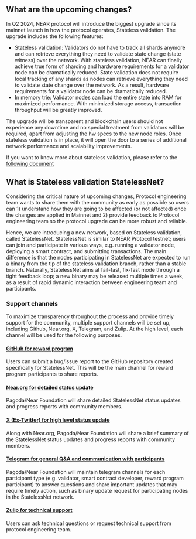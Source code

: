 ## What are the upcoming changes?
In Q2 2024, NEAR protocol will introduce the biggest upgrade since its mainnet launch in how the protocol operates, Stateless validation. The upgrade includes the following features:
* Stateless validation: Validators do not have to track all shards anymore and can retrieve everything they need to validate state change (state witness) over the network. With stateless validation, NEAR can finally achieve true form of sharding and hardware requirements for a validator node can be dramatically reduced. State validation does not require local tracking of any shards as nodes can retrieve everything they need to validate state change over the network. As a result, hardware requirements for a validator node can be dramatically reduced.
* In memory trie: Validator nodes can load the entire state into RAM for maximized performance. With minimized storage access, transaction throughput will be greatly improved.

The upgrade will be transparent and blockchain users should not experience any downtime and no special treatment from validators will be required, apart from adjusting the hw specs to the new node roles. Once stateless validation is in place, it will open the door to a series of additional network performance and scalability improvements.

If you want to know more about stateless validation, please refer to the [following document](https://github.com/near/NEPs/blob/state-validation/neps/nep-0509.md)

## What is Stateless validation StatelessNet?
Considering the critical nature of upcoming changes, Protocol engineering team wants to share them with the community as early as possible so users can 1) understand how they are going to be affected (or not affected) once the changes are applied in Mainnet and 2) provide feedback to Protocol engineering team so the protocol upgrade can be more robust and reliable.

Hence, we are introducing a new network, based on Stateless validation, called StatelessNet. StatelessNet is similar to NEAR Protocol testnet; users can join and participate in various ways, e.g. running a validator node, deploying  a smart contract, and submitting transactions. The main difference is that the nodes participating in StatelessNet are expected to run a binary from the tip of the stateless validation branch, rather than a stable branch. Naturally, StatelessNet aims at fail-fast, fix-fast mode through a tight feedback loop; a new binary may be released multiple times a week, as a result of rapid dynamic interaction between engineering team and participants.

### Support channels
To maximize transparency throughout the process and provide timely support for the community, multiple support channels will be set up, including Github, Near.org, X, Telegram, and Zulip. At the high level, each channel will be used for the following purposes.

#### [GitHub for reward program](https://github.com/near/stakewars-iv/tree/main/reward-program)
Users can submit a bug/issue report to the GitHub repository created specifically for StatelessNet. This will be the main channel for reward program participants to share reports.

#### [Near.org for detailed status update](https://near.social/mob.near/widget/ProfilePage?accountId=stake-wars.near)
Pagoda/Near Foundation will share detailed StatelessNet status updates and progress reports with community members.

#### [X (Ex-Twitter) for high level status update](https://twitter.com/NearStakeWars)
Along with Near.org, Pagoda/Near Foundation will share a brief summary of the StatelessNet status updates and progress reports with community members.

#### [Telegram for general Q&A and communication with participants](https://t.me/near_stake_wars)
Pagoda/Near Foundation will maintain telegram channels for each participant type (e.g. validator, smart contract developer, reward program participant) to answer questions and share important updates that may require timely action, such as binary update request for participating nodes in the StatelessNet network.

#### [Zulip for technical support](https://near.zulipchat.com/#narrow/stream/422293-pagoda.2Fcore.2Fstake-wars-iv/)
Users can ask technical questions or request technical support from protocol engineering team.
